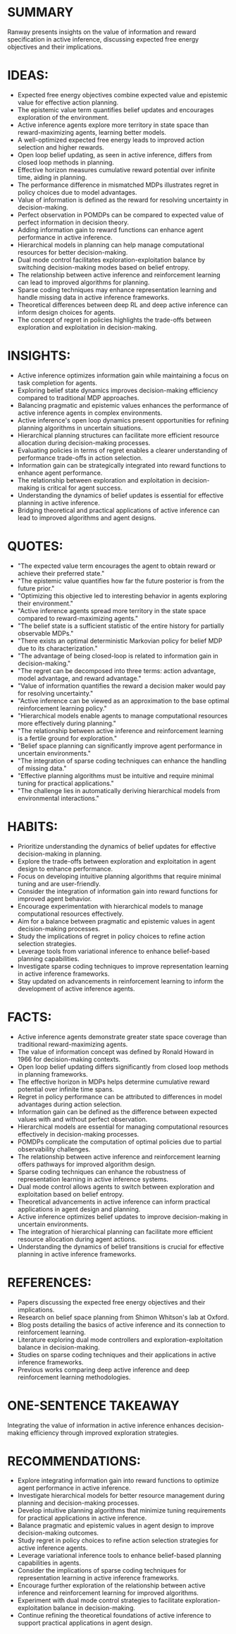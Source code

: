 # SUMMARY
Ranway presents insights on the value of information and reward specification in active inference, discussing expected free energy objectives and their implications.

# IDEAS:
- Expected free energy objectives combine expected value and epistemic value for effective action planning.
- The epistemic value term quantifies belief updates and encourages exploration of the environment.
- Active inference agents explore more territory in state space than reward-maximizing agents, learning better models.
- A well-optimized expected free energy leads to improved action selection and higher rewards.
- Open loop belief updating, as seen in active inference, differs from closed loop methods in planning.
- Effective horizon measures cumulative reward potential over infinite time, aiding in planning.
- The performance difference in mismatched MDPs illustrates regret in policy choices due to model advantages.
- Value of information is defined as the reward for resolving uncertainty in decision-making.
- Perfect observation in POMDPs can be compared to expected value of perfect information in decision theory.
- Adding information gain to reward functions can enhance agent performance in active inference.
- Hierarchical models in planning can help manage computational resources for better decision-making.
- Dual mode control facilitates exploration-exploitation balance by switching decision-making modes based on belief entropy.
- The relationship between active inference and reinforcement learning can lead to improved algorithms for planning.
- Sparse coding techniques may enhance representation learning and handle missing data in active inference frameworks.
- Theoretical differences between deep RL and deep active inference can inform design choices for agents.
- The concept of regret in policies highlights the trade-offs between exploration and exploitation in decision-making.

# INSIGHTS:
- Active inference optimizes information gain while maintaining a focus on task completion for agents.
- Exploring belief state dynamics improves decision-making efficiency compared to traditional MDP approaches.
- Balancing pragmatic and epistemic values enhances the performance of active inference agents in complex environments.
- Active inference's open loop dynamics present opportunities for refining planning algorithms in uncertain situations.
- Hierarchical planning structures can facilitate more efficient resource allocation during decision-making processes.
- Evaluating policies in terms of regret enables a clearer understanding of performance trade-offs in action selection.
- Information gain can be strategically integrated into reward functions to enhance agent performance.
- The relationship between exploration and exploitation in decision-making is critical for agent success.
- Understanding the dynamics of belief updates is essential for effective planning in active inference.
- Bridging theoretical and practical applications of active inference can lead to improved algorithms and agent designs.

# QUOTES:
- "The expected value term encourages the agent to obtain reward or achieve their preferred state."
- "The epistemic value quantifies how far the future posterior is from the future prior."
- "Optimizing this objective led to interesting behavior in agents exploring their environment."
- "Active inference agents spread more territory in the state space compared to reward-maximizing agents."
- "The belief state is a sufficient statistic of the entire history for partially observable MDPs."
- "There exists an optimal deterministic Markovian policy for belief MDP due to its characterization."
- "The advantage of being closed-loop is related to information gain in decision-making."
- "The regret can be decomposed into three terms: action advantage, model advantage, and reward advantage."
- "Value of information quantifies the reward a decision maker would pay for resolving uncertainty."
- "Active inference can be viewed as an approximation to the base optimal reinforcement learning policy."
- "Hierarchical models enable agents to manage computational resources more effectively during planning."
- "The relationship between active inference and reinforcement learning is a fertile ground for exploration."
- "Belief space planning can significantly improve agent performance in uncertain environments."
- "The integration of sparse coding techniques can enhance the handling of missing data."
- "Effective planning algorithms must be intuitive and require minimal tuning for practical applications."
- "The challenge lies in automatically deriving hierarchical models from environmental interactions."

# HABITS:
- Prioritize understanding the dynamics of belief updates for effective decision-making in planning.
- Explore the trade-offs between exploration and exploitation in agent design to enhance performance.
- Focus on developing intuitive planning algorithms that require minimal tuning and are user-friendly.
- Consider the integration of information gain into reward functions for improved agent behavior.
- Encourage experimentation with hierarchical models to manage computational resources effectively.
- Aim for a balance between pragmatic and epistemic values in agent decision-making processes.
- Study the implications of regret in policy choices to refine action selection strategies.
- Leverage tools from variational inference to enhance belief-based planning capabilities.
- Investigate sparse coding techniques to improve representation learning in active inference frameworks.
- Stay updated on advancements in reinforcement learning to inform the development of active inference agents.

# FACTS:
- Active inference agents demonstrate greater state space coverage than traditional reward-maximizing agents.
- The value of information concept was defined by Ronald Howard in 1966 for decision-making contexts.
- Open loop belief updating differs significantly from closed loop methods in planning frameworks.
- The effective horizon in MDPs helps determine cumulative reward potential over infinite time spans.
- Regret in policy performance can be attributed to differences in model advantages during action selection.
- Information gain can be defined as the difference between expected values with and without perfect observation.
- Hierarchical models are essential for managing computational resources effectively in decision-making processes.
- POMDPs complicate the computation of optimal policies due to partial observability challenges.
- The relationship between active inference and reinforcement learning offers pathways for improved algorithm design.
- Sparse coding techniques can enhance the robustness of representation learning in active inference systems.
- Dual mode control allows agents to switch between exploration and exploitation based on belief entropy.
- Theoretical advancements in active inference can inform practical applications in agent design and planning.
- Active inference optimizes belief updates to improve decision-making in uncertain environments.
- The integration of hierarchical planning can facilitate more efficient resource allocation during agent actions.
- Understanding the dynamics of belief transitions is crucial for effective planning in active inference frameworks.

# REFERENCES:
- Papers discussing the expected free energy objectives and their implications.
- Research on belief space planning from Shimon Whitson's lab at Oxford.
- Blog posts detailing the basics of active inference and its connection to reinforcement learning.
- Literature exploring dual mode controllers and exploration-exploitation balance in decision-making.
- Studies on sparse coding techniques and their applications in active inference frameworks.
- Previous works comparing deep active inference and deep reinforcement learning methodologies.

# ONE-SENTENCE TAKEAWAY
Integrating the value of information in active inference enhances decision-making efficiency through improved exploration strategies.

# RECOMMENDATIONS:
- Explore integrating information gain into reward functions to optimize agent performance in active inference.
- Investigate hierarchical models for better resource management during planning and decision-making processes.
- Develop intuitive planning algorithms that minimize tuning requirements for practical applications in active inference.
- Balance pragmatic and epistemic values in agent design to improve decision-making outcomes.
- Study regret in policy choices to refine action selection strategies for active inference agents.
- Leverage variational inference tools to enhance belief-based planning capabilities in agents.
- Consider the implications of sparse coding techniques for representation learning in active inference frameworks.
- Encourage further exploration of the relationship between active inference and reinforcement learning for improved algorithms.
- Experiment with dual mode control strategies to facilitate exploration-exploitation balance in decision-making.
- Continue refining the theoretical foundations of active inference to support practical applications in agent design.
